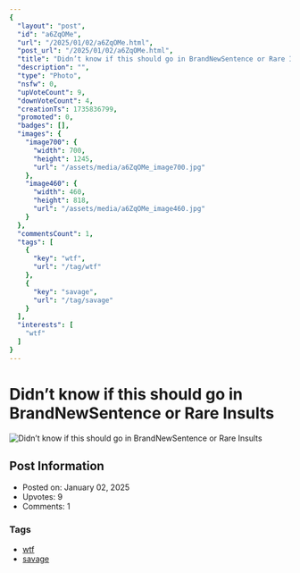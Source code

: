 ```yaml
---
{
  "layout": "post",
  "id": "a6ZqOMe",
  "url": "/2025/01/02/a6ZqOMe.html",
  "post_url": "/2025/01/02/a6ZqOMe.html",
  "title": "Didn’t know if this should go in BrandNewSentence or Rare Insults",
  "description": "",
  "type": "Photo",
  "nsfw": 0,
  "upVoteCount": 9,
  "downVoteCount": 4,
  "creationTs": 1735836799,
  "promoted": 0,
  "badges": [],
  "images": {
    "image700": {
      "width": 700,
      "height": 1245,
      "url": "/assets/media/a6ZqOMe_image700.jpg"
    },
    "image460": {
      "width": 460,
      "height": 818,
      "url": "/assets/media/a6ZqOMe_image460.jpg"
    }
  },
  "commentsCount": 1,
  "tags": [
    {
      "key": "wtf",
      "url": "/tag/wtf"
    },
    {
      "key": "savage",
      "url": "/tag/savage"
    }
  ],
  "interests": [
    "wtf"
  ]
}
---
```


# Didn’t know if this should go in BrandNewSentence or Rare Insults

![Didn’t know if this should go in BrandNewSentence or Rare Insults](/assets/media/a6ZqOMe_image700.jpg)

## Post Information

- Posted on: January 02, 2025
- Upvotes: 9
- Comments: 1

### Tags

- [wtf](/tag/wtf)
- [savage](/tag/savage)
